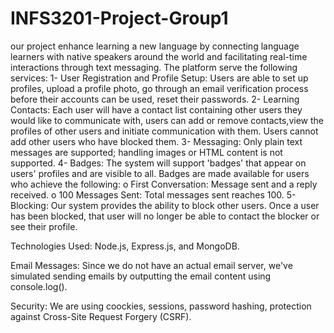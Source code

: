 # INFS3201-Project-Group1
our project enhance learning a new language by connecting language learners with native speakers around the world and facilitating real-time interactions through text messaging.
The platform serve the following services:
1- User Registration and Profile Setup:
   Users are able to set up profiles, upload a profile photo, go through an email verification process before their accounts can be used, reset their passwords.
2- Learning Contacts:
   Each user will have a contact list containing other users they would like to communicate with, users can add or remove contacts,view the profiles of other users and initiate    communication with them. Users cannot add other users who have blocked them.
3- Messaging:
   Only plain text messages are supported; handling images or HTML content is not supported.
4- Badges:
   The system will support 'badges' that appear on users' profiles and are visible to all.
  Badges are made available for users who achieve the following:
o First Conversation: Message sent and a reply received.
o 100 Messages Sent: Total messages sent reaches 100.
5- Blocking:
   Our system provides the ability to block other users. Once a user has been blocked, that user will no longer be able to contact the blocker or see their profile.


Technologies Used:
Node.js, Express.js, and MongoDB. 

Email Messages:
Since we do not have an actual email server, we've simulated sending emails by outputting the email content using
console.log().

Security:
We are using coockies, sessions, password hashing, protection against Cross-Site Request Forgery (CSRF).
